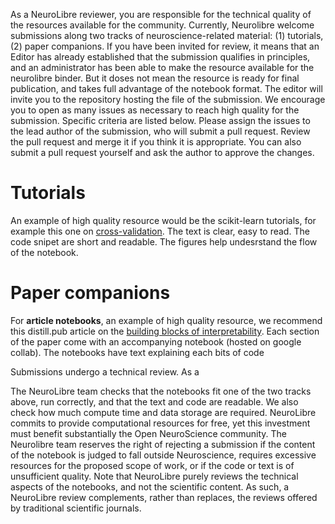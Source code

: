 As a NeuroLibre reviewer, you are responsible for the technical quality of the resources available for the community. Currently, Neurolibre welcome submissions along two tracks of neuroscience-related material: (1) tutorials, (2) paper companions. If you have been invited for review, it means that an Editor has already established that the submission qualifies in principles, and an administrator has been able to make the resource available for the neurolibre binder. But it doses not mean the resource is ready for final publication, and takes full advantage of the notebook format. The editor will invite you to the repository hosting the file of the submission. We encourage you to open as many issues as necessary to reach high quality for the submission. Specific criteria are listed below. Please assign the issues to the lead author of the submission, who will submit a pull request. Review the pull request and merge it if you think it is appropriate. You can also submit a pull request yourself and ask the author to approve the changes. 

# Tutorials

An example of high quality resource would be the scikit-learn tutorials, for example this one on [cross-validation](https://scikit-learn.org/stable/modules/cross_validation.html). The text is clear, easy to read. The code snipet are short and readable. The figures help undesrstand the flow of the notebook. 

# Paper companions
For **article notebooks**, an example of high quality resource, we recommend this distill.pub article on the [building blocks of interpretability](https://distill.pub/2018/building-blocks/). Each section of the paper come with an accompanying notebook (hosted on google collab). The notebooks have text explaining each bits of code 

Submissions undergo a technical review. As a 

The NeuroLibre team checks that the notebooks fit one of the two tracks above, run correctly, and that the text and code are readable. We also check how much compute time and data storage are required. NeuroLibre commits to provide computational resources for free, yet this investment must benefit substantially the Open NeuroScience community. The Neurolibre team reserves the right of rejecting a submission if the content of the notebook is judged to fall outside Neuroscience, requires excessive resources for the proposed scope of work, or if the code or text is of unsufficient quality. Note that NeuroLibre purely reviews the technical aspects of the notebooks, and not the scientific content. As such, a NeuroLibre review complements, rather than replaces, the reviews offered by traditional scientific journals.
